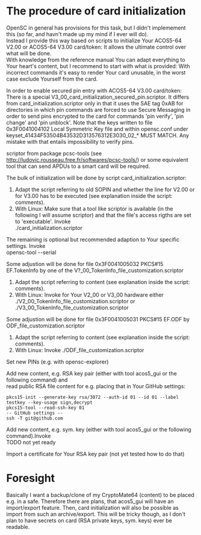 The procedure of card initialization
====================================
OpenSC in general has provisions for this task, but I didn't implemement this (so far, and havn't made up my mind if I
ever will do).<br>
Instead I provide this way based on scripts to initialize Your ACOS5-64 V2.00 or ACOS5-64 V3.00 card/token: It allows
the ultimate control over what will be done.<br>
With knowledge from the reference manual You can adapt everything to Your heart's content, but I recommend to start with
what is provided: With incorrect commands it's easy to render Your card unusable, in the worst case exclude Yourself
from the card.

In order to enable secured pin entry with ACOS5-64 V3.00 card/token: There is a special
V3_00_card_initialization_secured_pin.scriptor. It differs from card_initialization.scriptor only in that it uses the
SAE tag 0xAB for directories in which pin commands are forced to use Secure Messaging in order to send pins encrypted
to the card for commands 'pin verify', 'pin change' and 'pin unblock'.
Note that the keys written to file 0x3F0041004102 Local Symmetric Key file and within opensc.conf under 
keyset_41434F53504B43532D313576312E3030_02_* MUST MATCH. Any mistake with that entails impossibility to verify pins.

scriptor from package pcsc-tools (see http://ludovic.rousseau.free.fr/softwares/pcsc-tools/) or some equivalent tool
that can send APDUs to a smart card will be required.

The bulk of initialization will be done by script card_initialization.scriptor:
1. Adapt the script referring to old SOPIN and whether the line for V2.00 or for V3.00 has to be executed (see
   explanation inside the script: comments).
2. With Linux: Make sure that a tool like scriptor is available (in the following I will assume scriptor) and that the
   file's access rigths are set to 'executable'. Invoke<br>
   ./card_initialization.scriptor

The remaining is optional but recommended adaption to Your specific settings. Invoke<br>
opensc-tool --serial

Some adjustion will be done for file 0x3F0041005032 PKCS#15 EF.TokenInfo by one of the
V?_00_TokenInfo_file_customization.scriptor<br>
1. Adapt the script referring to content (see explanation inside the script: comments).
2. With Linux: Invoke for Your V2_00 or V3_00 hardware either ./V2_00_TokenInfo_file_customization.scriptor or
   ./V3_00_TokenInfo_file_customization.scriptor

Some adjustion will be done for file 0x3F0041005031 PKCS#15 EF.ODF by ODF_file_customization.scriptor<br>
1. Adapt the script referring to content (see explanation inside the script: comments).
2. With Linux: Invoke ./ODF_file_customization.scriptor

Set new PINs (e.g. with opensc-explorer)

Add new content, e.g. RSA key pair (either with tool acos5_gui or the following command) and<br>
read public RSA file content for e.g. placing that in Your GitHub settings:<br>
```
pkcs15-init --generate-key rsa/3072 --auth-id 01 --id 01 --label testkey --key-usage sign,decrypt
pkcs15-tool --read-ssh-key 01
-- GitHub settings --
ssh -T git@github.com
```

Add new content, e.g. sym. key (either with tool acos5_gui or the following command).Invoke<br>
TODO not yet ready

Import a certificate for Your RSA key pair (not yet tested how to do that)


Foresight
=========

Basically I want a backup/clone of my CryptoMate64 (content) to be placed e.g. in a safe. Therefore there are plans,
that acos5_gui will have an import/export feature.
Then, card initialization will also be possible as import from such an archive/export.
This will be tricky though, as I don't plan to have secrets on card (RSA private keys, sym. keys) ever be readable.
